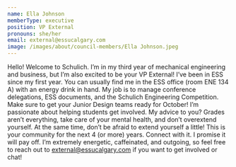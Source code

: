 ```yaml
---
name: Ella Johnson
memberType: executive
position: VP External
pronouns: she/her
email: external@essucalgary.com
image: /images/about/council-members/Ella Johnson.jpeg
---
```


Hello! Welcome to Schulich. I’m in my third year of mechanical engineering and business, but I’m also excited to be your VP External! I’ve been in ESS since my first year. You can usually find me in the ESS office (room ENE 134 A) with an energy drink in hand. My job is to manage conference delegations, ESS documents, and the Schulich Engineering Competition. Make sure to get your Junior Design teams ready for October! I’m passionate about helping students get involved. My advice to you? Grades aren’t everything, take care of your mental health, and don’t overextend yourself. At the same time, don’t be afraid to extend yourself a little! This is your community for the next 4 (or more) years. Connect with it. I promise it will pay off. I’m extremely energetic, caffeinated, and outgoing, so feel free to reach out to external@essucalgary.com if you want to get involved or chat!
